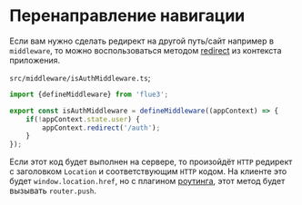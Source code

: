 # Перенаправление навигации

Если вам нужно сделать редирект на другой путь/сайт например в `middleware`, то можно воспользоваться методом [redirect](/api/context#rediect) из контекста приложения.

`src/middleware/isAuthMiddleware.ts`;
```typescript
import {defineMiddleware} from 'flue3';

export const isAuthMiddleware = defineMiddleware((appContext) => {
    if(!appContext.state.user) {
        appContext.redirect('/auth');
    }
});
```

Если этот код будет выполнен на сервере, то произойдёт `HTTP` редирект с заголовком `Location` и соответствующим `HTTP` кодом. На клиенте это будет `window.location.href`, но с плагином [роутинга](/guide/routing), этот метод будет вызывать `router.push`.
